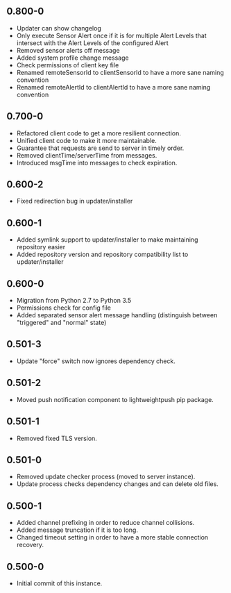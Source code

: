 ## 0.800-0

* Updater can show changelog
* Only execute Sensor Alert once if it is for multiple Alert Levels that intersect with the Alert Levels of the configured Alert
* Removed sensor alerts off message
* Added system profile change message
* Check permissions of client key file
* Renamed remoteSensorId to clientSensorId to have a more sane naming convention
* Renamed remoteAlertId to clientAlertId to have a more sane naming convention

## 0.700-0

* Refactored client code to get a more resilient connection.
* Unified client code to make it more maintainable.
* Guarantee that requests are send to server in timely order.
* Removed clientTime/serverTime from messages.
* Introduced msgTime into messages to check expiration.

## 0.600-2

* Fixed redirection bug in updater/installer

## 0.600-1

* Added symlink support to updater/installer to make maintaining repository easier
* Added repository version and repository compatibility list to updater/installer 

## 0.600-0

* Migration from Python 2.7 to Python 3.5
* Permissions check for config file
* Added separated sensor alert message handling (distinguish between "triggered" and "normal" state)

## 0.501-3

* Update "force" switch now ignores dependency check.

## 0.501-2

* Moved push notification component to lightweightpush pip package.

## 0.501-1

* Removed fixed TLS version.

## 0.501-0

* Removed update checker process (moved to server instance).
* Update process checks dependency changes and can delete old files.

## 0.500-1

* Added channel prefixing in order to reduce channel collisions.
* Added message truncation if it is too long.
* Changed timeout setting in order to have a more stable connection recovery.

## 0.500-0

* Initial commit of this instance.
